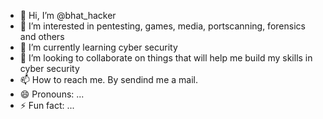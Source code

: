 - 👋 Hi, I’m @bhat_hacker
- 👀 I’m interested in pentesting, games, media, portscanning, forensics and others
- 🌱 I’m currently learning cyber security
- 💞️ I’m looking to collaborate on things that will help me build my skills in cyber security
- 📫 How to reach me. By sendind me a mail.
- 😄 Pronouns: ...
- ⚡ Fun fact: ...

<!---
comeH4ck/comeH4ck is a ✨ special ✨ repository because its `README.md` (this file) appears on your GitHub profile.
You can click the Preview link to take a look at your changes.
--->
